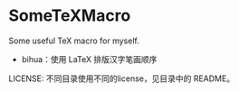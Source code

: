 # SomeTeXMacro
Some useful TeX macro for myself.

- bihua：使用 LaTeX 排版汉字笔画顺序

LICENSE: 不同目录使用不同的license，见目录中的 README。
